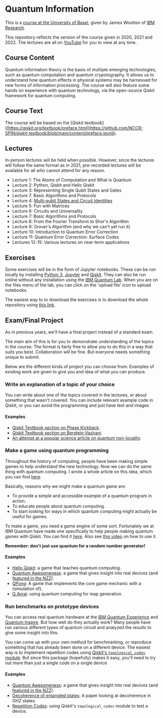 # Quantum Information

This is a [course at the University of Basel](https://vorlesungsverzeichnis.unibas.ch/en/semester-planning?id=264654), given by James Wootton of [IBM Research](https://researcher.watson.ibm.com/researcher/view.php?person=zurich-JWO).

This repository reflects the version of the course given in 2020, 2021 and 2022. The lectures are all on [YouTube](https://www.youtube.com/playlist?list=PLaU1vYImkPDxyqJ6zHAs8W92fYKsfXsV-) for you to view at any time.

## Course Content

Quantum information theory is the basis of multiple emerging technologies, such as quantum computation and quantum crypotography. It allows us to understand how quantum effects in physical systems may be harnessed for new forms of information processing. The course will also feature some hands on experience with quantum technology, via the open-source Qiskit framework for quantum computing.

## Course Text

The course will be based on the [Qiskit textbook]([https://qiskit.org/textbook/preface.html](https://github.com/NCCR-SPIN/qiskit-textbook/blob/main/content/preface.ipynb).

## Lectures

In-person lectures will be held when possible. However, since the lectures will follow the same format as in 2021, pre-recorded lectures will be available for all who cannot attend for any reason.

* Lecture 1: The Atoms of Computation and What is Quantum
* Lecture 2: Python, Qiskit and Hello Qiskit
* Lecture 3: Representing Single Qubit States and Gates
* Lecture 7: Basic Algorithms and Protocols
* Lecture 4: [Multi-qubit States and Circuit Identities](https://youtu.be/pzkeypXaQ-Q)
* Lecture 5: Fun with Matrices
* Lecture 6: Circuits and Universality
* Lecture 7: Basic Algorithms and Protocols
* Lecture 8: From the Fourier Transform to Shor's Algorithm
* Lecture 9: Grover's Algorithm (and why we can't yet run it)
* Lecture 10: Introduction to Quantum Error Correction
* Lecture 11: Quantum Error Correction: Surface Codes
* Lectures 12-15: Various lectures on near-term applications

## Exercises

Some exercises will be in the form of Jupyter notebooks. These can be run locally by installing [Python 3](https://www.python.org/downloads/), [Jupyter](https://jupyter.org/) and [Qiskit](https://qiskit.org/). They can also be run online without any installation using the [IBM Quantum Lab](https://quantum-computing.ibm.com/lab). When you are on the files menu of the lab, you can click on the 'upload file' icon to upload notebooks.

The easiest way to to download the exercises is to download the whole repository using [this link](https://github.com/quantumjim/Quantum-information-course-Basel/archive/master.zip).

## Exam/Final Project

As in previous years, we'll have a final project instead of a standard exam.

The main aim of this is for you to demonstrate understanding of the topics in the course. The format is fairly free to allow you to do this in a way that suits you best. Collaboration will be fine. But everyone needs something unique to submit.

Below are the different kinds of project you can choose from. Examples of existing work are given to give you and idea of what you can produce.

### Write an explanation of a topic of your choice

You can write about one of the topics covered in the lectures, or about something that wasn't covered. You can include relevant example code in Qiskit, or you can avoid the programming and just have text and images

#### Examples

* [Qiskit Textbook section on Phase Kickback](https://qiskit.org/textbook/ch-gates/phase-kickback.html).
* [Qiskit Textbook section on Berstein-Vazirani](https://qiskit.org/textbook/ch-algorithms/bernstein-vazirani.html).
* [An attempt at a popular science article on quantum non-locality](https://bullshit.ist/some-quantum-weirdness-with-the-simplest-maths-possible-446d33046cf7).


### Make a game using quantum programming

Throughout the history of computing, people have been making simple games to help understand the new technology. Now we can do the same thing with quantum computing. I wrote a whole article on this idea, which you can find [here](https://medium.com/@decodoku/games-computers-and-quantum-84bfdd2c0fe0).

Basically, reasons why we might make a quantum game are:
* To provide a simple and accessible example of a quantum program in action.
* To educate people about quantum computing.
* To start looking for ways in which quantum computing might actually be useful for games.

To make a game, you need a game engine of some sort. Fortunately we at IBM Quantum have made one specifically to help people making quantum games with Qiskit. You can find it [here](https://github.com/qiskit-community/Qisge/blob/main/README.md). Also see [this video](https://www.twitch.tv/videos/996850668) on how to use it.

**Remember: don't just use quantum for a random number generator!**

#### Examples

* [Hello Qiskit](https://qiskit.org/textbook/ch-ex/hello-qiskit.html): a game that teaches quantum computing.
* [Quantum Awesomeness](https://github.com/Qiskit/qiskit-community-tutorials/blob/master/games/quantum_awesomeness.ipynb): a game that gives insight into real devices (and [featured in the NZZ](https://www.nzz.ch/wissenschaft/games-with-james-ld.1367435)).
* [QPong](https://www.youtube.com/watch?v=a1NZC5rqQD8): A game that implements the core game mechanic with a (simulation of).
* [Q Avrai](https://github.com/quantumjim/Q_Avrai/blob/master/papers/CoG/main.pdf): using quantum computing for map generation.


### Run benchmarks on prototype devices

You can access real quantum hardware at the [IBM Quantum Experience](quantum-computing.ibm.com/) and [Quantum Inspire](https://www.quantum-inspire.com/). But how well do they actually work? Many people have run various different types of quantum circuit and analyzed the results to give some insight into this.

You can come up with your own method for benchmarking, or reproduce something that has already been done on a different device. The easiest way is to implement repetition codes using [Qiskit's `topological_codes` module](https://github.com/quantumjim/TopologicalCodesTutorial/blob/main/README.md). But since this package (hopefully) makes it easy, you'll need to try out more than just a single code on a single device

#### Examples

* [Quantum Awesomeness](https://github.com/Qiskit/qiskit-community-tutorials/blob/master/games/quantum_awesomeness.ipynb): a game that gives insight into real devices (and [featured in the NZZ](https://www.nzz.ch/wissenschaft/games-with-james-ld.1367435)).
* [Decoherence of entangled states](https://arxiv.org/abs/1712.07080): A paper looking at decoherence in GHZ states.
* [Repetition Codes](https://arxiv.org/abs/2004.11037): using Qiskit's `topological_codes` module to test a device.
